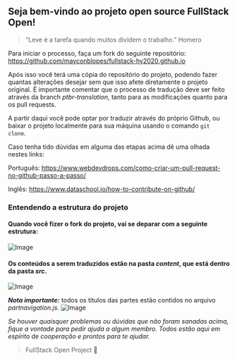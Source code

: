 ## Seja bem-vindo ao projeto open source FullStack Open!
> “Leve é a tarefa quando muitos dividem o trabalho.” Homero

Para iniciar o processo, faça um fork do seguinte repositório: https://github.com/mayconblopes/fullstack-hy2020.github.io

Após isso você terá uma cópia do repositório do projeto, podendo fazer quantas alterações desejar sem que isso afete diretamente o projeto original. É importante comentar que o processo de tradução deve ser feito através da branch _ptbr-translation_, tanto para as modificações quanto para os pull requests.

A partir daqui você pode optar por traduzir através do próprio Github, ou baixar o projeto localmente para sua máquina usando o comando `git clone`.

Caso tenha tido dúvidas em alguma das etapas acima dê uma olhada nestes links: 

Português:
https://www.webdevdrops.com/como-criar-um-pull-request-no-github-passo-a-passo/

Inglês:
https://www.dataschool.io/how-to-contribute-on-github/ 


### Entendendo a estrutura do projeto

#### Quando você fizer o fork do projeto, vai se deparar com a seguinte estrutura:
![Image](https://user-images.githubusercontent.com/68721483/227733819-29d83290-eb7c-45f8-b91e-1d20d91a12ff.png)

#### Os conteúdos a serem traduzidos estão na pasta _content_, que está dentro da pasta _src_.
![Image](https://user-images.githubusercontent.com/68721483/227734006-c9ce058d-c5a0-4405-96e9-852458ea7c7e.png)

***Nota importante:*** todos os títulos das partes estão contidos no arquivo _partnavigation.js_.
![Image](https://user-images.githubusercontent.com/68721483/227734033-3cbc3129-5f05-472d-89be-8c222fdbb365.png)

_Se houver quaisquer problemas ou dúvidas que não foram sanadas acima, fique a vontade para pedir ajuda a algum membro. Todos estão aqui em espírito de cooperação e prontos para te ajudar._

> FullStack Open Project :rocket: